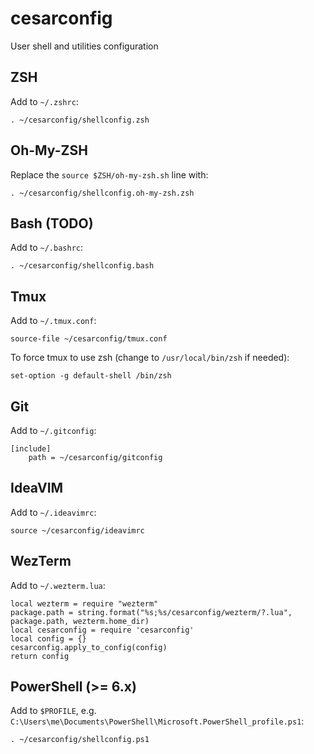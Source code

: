 # cesarconfig
User shell and utilities configuration

## ZSH
Add to `~/.zshrc`:
```
. ~/cesarconfig/shellconfig.zsh
```

## Oh-My-ZSH
Replace the `source $ZSH/oh-my-zsh.sh` line with:
```
. ~/cesarconfig/shellconfig.oh-my-zsh.zsh
```

## Bash (TODO)
Add to `~/.bashrc`:
```
. ~/cesarconfig/shellconfig.bash
```

## Tmux
Add to `~/.tmux.conf`:
```
source-file ~/cesarconfig/tmux.conf
```

To force tmux to use zsh (change to `/usr/local/bin/zsh` if needed):
```
set-option -g default-shell /bin/zsh
```


## Git
Add to `~/.gitconfig`:
```
[include]
    path = ~/cesarconfig/gitconfig
```

## IdeaVIM
Add to `~/.ideavimrc`:
```
source ~/cesarconfig/ideavimrc
```

## WezTerm
Add to `~/.wezterm.lua`:
```
local wezterm = require "wezterm"
package.path = string.format("%s;%s/cesarconfig/wezterm/?.lua", package.path, wezterm.home_dir)
local cesarconfig = require 'cesarconfig'
local config = {}
cesarconfig.apply_to_config(config)
return config
```

## PowerShell (>= 6.x)
Add to `$PROFILE`, e.g. `C:\Users\me\Documents\PowerShell\Microsoft.PowerShell_profile.ps1`:
```
. ~/cesarconfig/shellconfig.ps1
```
